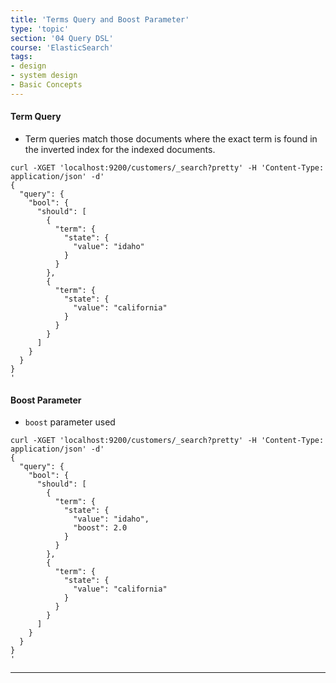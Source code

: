 ```yaml
---
title: 'Terms Query and Boost Parameter'
type: 'topic'
section: '04 Query DSL'
course: 'ElasticSearch'
tags:
- design
- system design
- Basic Concepts
---
```

#### Term Query
- Term queries match those documents where the exact term is found in the inverted index for the indexed documents.

```
curl -XGET 'localhost:9200/customers/_search?pretty' -H 'Content-Type: application/json' -d'
{
  "query": {
    "bool": {
      "should": [
        {
          "term": {
            "state": {
              "value": "idaho"
            }
          }
        },
        {
          "term": {
            "state": {
              "value": "california"
            }
          }
        }
      ]
    }
  }
}
'
```

#### Boost Parameter
- `boost` parameter used 


```
curl -XGET 'localhost:9200/customers/_search?pretty' -H 'Content-Type: application/json' -d'
{
  "query": {
    "bool": {
      "should": [
        {
          "term": {
            "state": {
              "value": "idaho",
              "boost": 2.0
            }
          }
        },
        {
          "term": {
            "state": {
              "value": "california"
            }
          }
        }
      ]
    }
  }
}
'
```

---